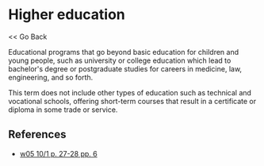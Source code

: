 # Higher education

<a onclick="history.back()"><< Go Back</a>

Educational programs that go beyond basic education for
children and young people, such as university or college
education which lead to bachelor's degree or postgraduate
studies for careers in medicine, law, engineering, and so forth.

This term does not include other types of education such as
technical and vocational schools, offering short-term
courses that result in a certificate or diploma in some
trade or service.

## References

- [w05 10/1 p. 27-28 pp. 6](https://www.jw.org/en/library/magazines/w20051001/Parents-What-Future-Do-You-Want-for-Your-Children/#p10)
